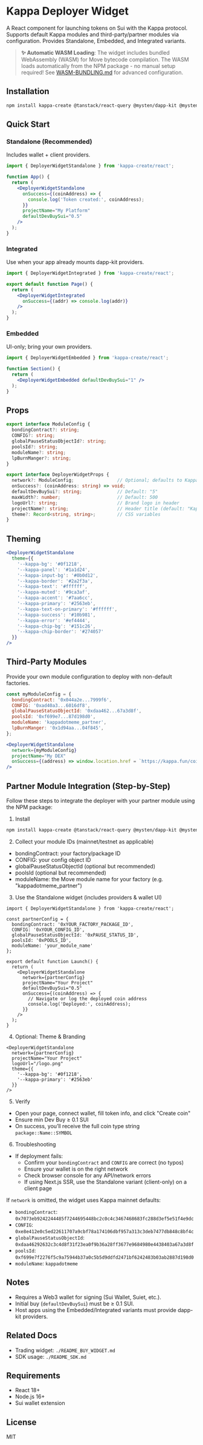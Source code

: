 # Kappa Deployer Widget

A React component for launching tokens on Sui with the Kappa protocol. Supports default Kappa modules and third-party/partner modules via configuration. Provides Standalone, Embedded, and Integrated variants.

> **✨ Automatic WASM Loading**: The widget includes bundled WebAssembly (WASM) for Move bytecode compilation. The WASM loads automatically from the NPM package - no manual setup required! See [WASM-BUNDLING.md](./WASM-BUNDLING.md) for advanced configuration.

## Installation

```bash
npm install kappa-create @tanstack/react-query @mysten/dapp-kit @mysten/sui
```

## Quick Start

### Standalone (Recommended)
Includes wallet + client providers.

```jsx
import { DeployerWidgetStandalone } from 'kappa-create/react';

function App() {
  return (
    <DeployerWidgetStandalone
      onSuccess={(coinAddress) => {
        console.log('Token created:', coinAddress);
      }}
      projectName="My Platform"
      defaultDevBuySui="0.5"
    />
  );
}
```

### Integrated
Use when your app already mounts dapp-kit providers.

```jsx
import { DeployerWidgetIntegrated } from 'kappa-create/react';

export default function Page() {
  return (
    <DeployerWidgetIntegrated
      onSuccess={(addr) => console.log(addr)}
    />
  );
}
```

### Embedded
UI-only; bring your own providers.

```jsx
import { DeployerWidgetEmbedded } from 'kappa-create/react';

function Section() {
  return (
    <DeployerWidgetEmbedded defaultDevBuySui="1" />
  );
}
```

## Props

```ts
export interface ModuleConfig {
  bondingContract?: string;
  CONFIG?: string;
  globalPauseStatusObjectId?: string;
  poolsId?: string;
  moduleName?: string;
  lpBurnManger?: string;
}

export interface DeployerWidgetProps {
  network?: ModuleConfig;                // Optional; defaults to Kappa mainnet module
  onSuccess?: (coinAddress: string) => void;
  defaultDevBuySui?: string;             // Default: "5"
  maxWidth?: number;                     // Default: 500
  logoUrl?: string;                      // Brand logo in header
  projectName?: string;                  // Header title (default: "Kappa Deployer")
  theme?: Record<string, string>;        // CSS variables
}
```

## Theming

```jsx
<DeployerWidgetStandalone
  theme={{
    '--kappa-bg': '#0f1218',
    '--kappa-panel': '#1a1d24',
    '--kappa-input-bg': '#0b0d12',
    '--kappa-border': '#2a2f3a',
    '--kappa-text': '#ffffff',
    '--kappa-muted': '#9ca3af',
    '--kappa-accent': '#7aa6cc',
    '--kappa-primary': '#2563eb',
    '--kappa-text-on-primary': '#ffffff',
    '--kappa-success': '#10b981',
    '--kappa-error': '#ef4444',
    '--kappa-chip-bg': '#151c26',
    '--kappa-chip-border': '#274057'
  }}
/>
```

## Third-Party Modules

Provide your own module configuration to deploy with non-default factories.

```jsx
const myModuleConfig = {
  bondingContract: '0x044a2e...7999f6',
  CONFIG: '0xad40a3...6016df8',
  globalPauseStatusObjectId: '0xdaa462...67a3d8f',
  poolsId: '0xf699e7...87d198d0',
  moduleName: 'kappadotmeme_partner',
  lpBurnManger: '0x1d94aa...04f845',
};

<DeployerWidgetStandalone
  network={myModuleConfig}
  projectName="My DEX"
  onSuccess={(address) => window.location.href = `https://kappa.fun/coin/${address}`}
/>
```

## Partner Module Integration (Step-by-Step)

Follow these steps to integrate the deployer with your partner module using the NPM package:

1) Install
```bash
npm install kappa-create @tanstack/react-query @mysten/dapp-kit @mysten/sui
```

2) Collect your module IDs (mainnet/testnet as applicable)
- bondingContract: your factory/package ID
- CONFIG: your config object ID
- globalPauseStatusObjectId (optional but recommended)
- poolsId (optional but recommended)
- moduleName: the Move module name for your factory (e.g. "kappadotmeme_partner")

3) Use the Standalone widget (includes providers & wallet UI)
```tsx
import { DeployerWidgetStandalone } from 'kappa-create/react';

const partnerConfig = {
  bondingContract: '0xYOUR_FACTORY_PACKAGE_ID',
  CONFIG: '0xYOUR_CONFIG_ID',
  globalPauseStatusObjectId: '0xPAUSE_STATUS_ID',
  poolsId: '0xPOOLS_ID',
  moduleName: 'your_module_name'
};

export default function Launch() {
  return (
    <DeployerWidgetStandalone
      network={partnerConfig}
      projectName="Your Project"
      defaultDevBuySui="0.5"
      onSuccess={(coinAddress) => {
        // Navigate or log the deployed coin address
        console.log('Deployed:', coinAddress);
      }}
    />
  );
}
```

4) Optional: Theme & Branding
```tsx
<DeployerWidgetStandalone
  network={partnerConfig}
  projectName="Your Project"
  logoUrl="/logo.png"
  theme={{
    '--kappa-bg': '#0f1218',
    '--kappa-primary': '#2563eb'
  }}
/> 
```

5) Verify
- Open your page, connect wallet, fill token info, and click "Create coin"
- Ensure min Dev Buy ≥ 0.1 SUI
- On success, you’ll receive the full coin type string `package::Name::SYMBOL`

6) Troubleshooting
- If deployment fails:
  - Confirm your `bondingContract` and `CONFIG` are correct (no typos)
  - Ensure your wallet is on the right network
  - Check browser console for any API/network errors
  - If using Next.js SSR, use the Standalone variant (client-only) on a client page

If `network` is omitted, the widget uses Kappa mainnet defaults:

- `bondingContract`: `0x7073eb9242244485f7244695448bc2c0c4c3467468683fc288d3ef5e51f4e9dc`
- `CONFIG`: `0xe8e412e0c5ed22611707a9cbf78a174106dbf957a313c3deb7477db848c8bf4c`
- `globalPauseStatusObjectId`: `0xdaa46292632c3c4d8f31f23ea0f9b36a28ff3677e9684980e4438403a67a3d8f`
- `poolsId`: `0xf699e7f2276f5c9a75944b37a0c5b5d9ddfd2471bf6242483b03ab2887d198d0`
- `moduleName`: `kappadotmeme`

## Notes

- Requires a Web3 wallet for signing (Sui Wallet, Suiet, etc.).
- Initial buy (`defaultDevBuySui`) must be ≥ 0.1 SUI.
- Host apps using the Embedded/Integrated variants must provide dapp-kit providers.

## Related Docs

- Trading widget: `./README_BUY_WIDGET.md`
- SDK usage: `./README_SDK.md`

## Requirements

- React 18+
- Node.js 16+
- Sui wallet extension

## License

MIT
